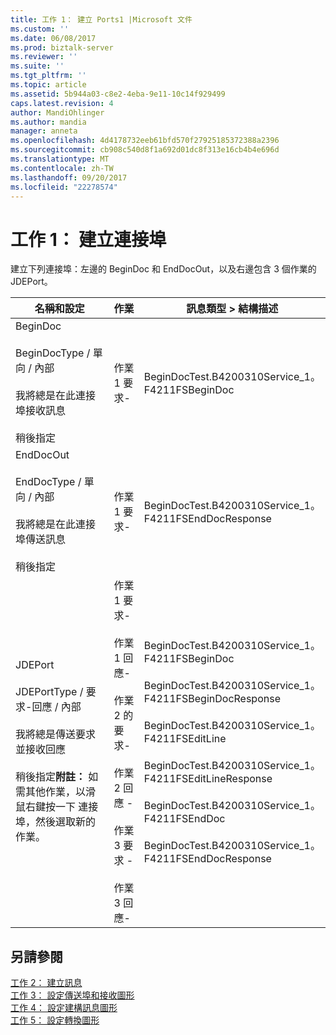 ```yaml
---
title: 工作 1： 建立 Ports1 |Microsoft 文件
ms.custom: ''
ms.date: 06/08/2017
ms.prod: biztalk-server
ms.reviewer: ''
ms.suite: ''
ms.tgt_pltfrm: ''
ms.topic: article
ms.assetid: 5b944a03-c8e2-4eba-9e11-10c14f929499
caps.latest.revision: 4
author: MandiOhlinger
ms.author: mandia
manager: anneta
ms.openlocfilehash: 4d4178732eeb61bfd570f27925185372388a2396
ms.sourcegitcommit: cb908c540d8f1a692d01dc8f313e16cb4b4e696d
ms.translationtype: MT
ms.contentlocale: zh-TW
ms.lasthandoff: 09/20/2017
ms.locfileid: "22278574"
---
```

# <a name="task-1-create-the-ports"></a>工作 1： 建立連接埠
建立下列連接埠：左邊的 BeginDoc 和 EndDocOut，以及右邊包含 3 個作業的 JDEPort。  
  
|名稱和設定|作業|訊息類型 > 結構描述|  
|-----------------------|---------------|----------------------------|  
|BeginDoc<br /><br /> BeginDocType / 單向 / 內部<br /><br /> 我將總是在此連接埠接收訊息<br /><br /> 稍後指定|作業 1 要求-|BeginDocTest.B4200310Service_1。<br />F4211FSBeginDoc|  
|EndDocOut<br /><br /> EndDocType / 單向 / 內部<br /><br /> 我將總是在此連接埠傳送訊息<br /><br /> 稍後指定|作業 1 要求-|BeginDocTest.B4200310Service_1。<br />F4211FSEndDocResponse|  
|JDEPort<br /><br /> JDEPortType / 要求-回應 / 內部<br /><br /> 我將總是傳送要求並接收回應<br /><br /> 稍後指定**附註：** 如需其他作業，以滑鼠右鍵按一下 連接埠，然後選取新的作業。|作業 1 要求-<br /><br /> 作業 1 回應-<br /><br /> 作業 2 的要求-<br /><br /> 作業 2 回應 -<br /><br /> 作業 3 要求 -<br /><br /> 作業 3 回應-|BeginDocTest.B4200310Service_1。<br />F4211FSBeginDoc<br /><br /> BeginDocTest.B4200310Service_1。<br />F4211FSBeginDocResponse<br /><br /> BeginDocTest.B4200310Service_1。<br />F4211FSEditLine<br /><br /> BeginDocTest.B4200310Service_1。<br />F4211FSEditLineResponse<br /><br /> BeginDocTest.B4200310Service_1。<br />F4211FSEndDoc<br /><br /> BeginDocTest.B4200310Service_1。<br />F4211FSEndDocResponse|  
  
## <a name="see-also"></a>另請參閱  
 [工作 2： 建立訊息](../core/task-2-create-the-messages2.md)   
 [工作 3： 設定傳送埠和接收圖形](../core/task-3-configure-the-send-and-receive-shapes2.md)   
 [工作 4： 設定建構訊息圖形](../core/task-4-configure-the-construct-message-shape1.md)   
 [工作 5： 設定轉換圖形](../core/task-5-configure-the-transform-shape2.md)